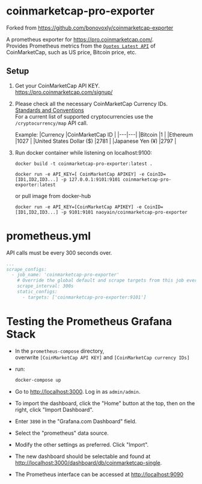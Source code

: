 # coinmarketcap-pro-exporter
Forked from https://github.com/bonovoxly/coinmarketcap-exporter

A prometheus exporter for https://pro.coinmarketcap.com/.  
Provides Prometheus metrics from the [`Quotes Latest API`](https://pro.coinmarketcap.com/api/v1#operation/getV1CryptocurrencyQuotesLatest) of CoinMarketCap, such as US price, Bitcoin price, etc.

## Setup
1. Get your CoinMarketCap API KEY.  
https://pro.coinmarketcap.com/signup/
2. Please check all the necessary CoinMarketCap Currency IDs.  
[Standards and Conventions](https://pro.coinmarketcap.com/api/v1#section/Standards-and-Conventions)  
For a current list of supported cryptocurrencies use the `/cryptocurrency/map` API call.

    Example:
    |Currency |CoinMarketCap ID |
    |---|---|
    |Bitcoin |1 |
    |Ethereum |1027 |
    |United States Dollar ($) |2781 |
    |Japanese Yen (¥) |2797 |

3. Run docker container while listening on localhost:9100:
    ```
    docker build -t coinmarketcap-pro-exporter:latest .

    docker run -e API_KEY=[ CoinMarketCap APIKEY] -e CoinID=[ID1,ID2,ID3...] -p 127.0.0.1:9101:9101 coinmarketcap-pro-exporter:latest
    ```
    or pull image from docker-hub
    ```
    docker run -e API_KEY=[CoinMarketCap APIKEY] -e CoinID=[ID1,ID2,ID3...] -p 9101:9101 naoyain/coinmarketcap-pro-exporter
    ```
# prometheus.yml
API calls must be every 300 seconds over. 
```Yaml
...
scrape_configs:
  - job_name: 'coinmarketcap-pro-exporter'
    # Override the global default and scrape targets from this job every 300 seconds, overwise API calls limits have been reached soon.
    scrape_interval: 300s
    static_configs:
      - targets: ['coinmarketcap-pro-exporter:9101']
```
# Testing the Prometheus Grafana Stack

- In the `prometheus-compose` directory,  
overwrite `[CoinMarketCap API KEY]` and `[CoinMarketCap currency IDs]`

- run:
    ```sh
    docker-compose up
    ```
- Go to <http://localhost:3000>.  Log in as `admin/admin`.
- To import the dashboard, click the "Home" button at the top, then on the right, click "Import Dashboard".
- Enter `3890` in the "Grafana.com Dashboard" field.
- Select the "prometheus" data source.
- Modify the other settings as preferred. Click "Import".
- The new dashboard should be selectable and found at <http://localhost:3000/dashboard/db/coinmarketcap-single>.
- The Prometheus interface can be accessed at <http://localhost:9090>